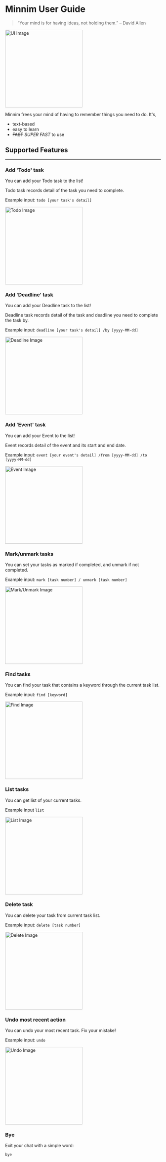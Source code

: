 # Minnim User Guide

>“Your mind is for having ideas, not holding them.” – David Allen

<img src="Ui.png" alt="UI Image" width="250">

Minnim frees your mind of having to remember things you need to do. It's,

- text-based
- easy to learn
- ~~FAST~~ *SUPER FAST* to use

## Supported Features

---
### Add 'Todo' task
You can add your Todo task to the list!

Todo task records detail of the task you need to complete.

Example input: `todo [your task's detail]`

<img src="images/Todo.png" alt="Todo Image" width="250">

### Add 'Deadline' task
You can add your Deadline task to the list!

Deadline task records detail of the task and deadline you need to complete the task by.

Example input: `deadline [your task's detail] /by [yyyy-MM-dd]`

<img src="images/Deadline.png" alt="Deadline Image" width="250">

### Add 'Event' task
You can add your Event to the list!

Event records detail of the event and its start and end date.

Example input: `event [your event's detail] /from [yyyy-MM-dd] /to [yyyy-MM-dd]`

<img src="images/Event.png" alt="Event Image" width="250">

### Mark/unmark tasks
You can set your tasks as marked if completed, and unmark if not completed.

Example input: `mark [task number] / unmark [task number]`

<img src="images/mark_unmark.png" alt="Mark/Unmark Image" width="250">

### Find tasks
You can find your task that contains a keyword through the current task list.

Example input: `find [keyword]`

<img src="images/Find.png" alt="Find Image" width="250">

### List tasks
You can get list of your current tasks.

Example input `list`

<img src="images/List.png" alt="List Image" width="250">

### Delete task
You can delete your task from current task list.

Example input: `delete [task number]`

<img src="images/Delete.png" alt="Delete Image" width="250">

### Undo most recent action
You can undo your most recent task. Fix your mistake!

Example input: `undo`

<img src="images/Undo.png" alt="Undo Image" width="250">

### Bye
Exit your chat with a simple word:

`bye`